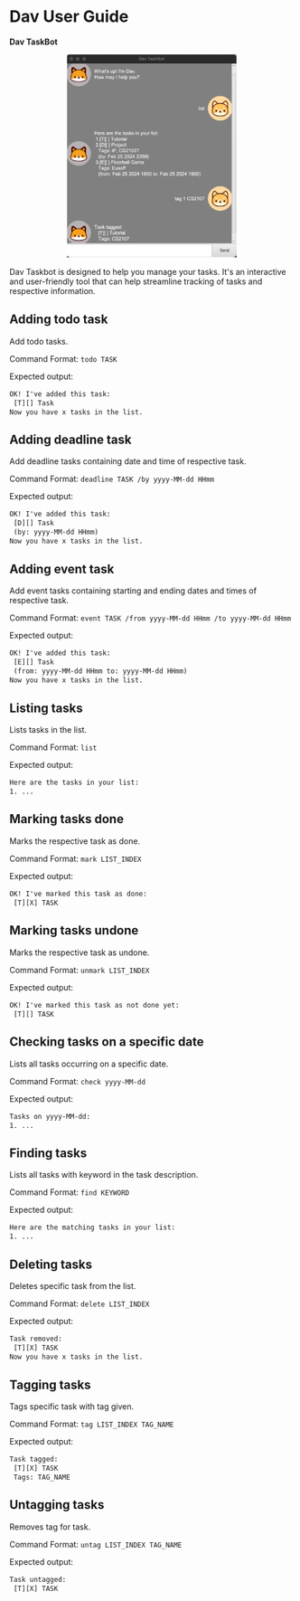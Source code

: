 # Dav User Guide

**Dav TaskBot**

<div style="text-align: center;">
    <img alt="Dav TaskBot Interface" src="Ui.png" width="300" />
</div>

Dav Taskbot is designed to help you manage your tasks. 
It's an interactive and user-friendly tool that can help 
streamline tracking of tasks and respective information.

## Adding todo task

Add todo tasks.

Command Format: `todo TASK`

Expected output:

```
OK! I've added this task:
 [T][] Task
Now you have x tasks in the list.
```
## Adding deadline task

Add deadline tasks containing date and time of respective task.

Command Format: `deadline TASK /by yyyy-MM-dd HHmm`

Expected output:

```
OK! I've added this task:
 [D][] Task
 (by: yyyy-MM-dd HHmm)
Now you have x tasks in the list.
```
## Adding event task

Add event tasks containing starting and ending dates and times of respective task.

Command Format: `event TASK /from yyyy-MM-dd HHmm /to yyyy-MM-dd HHmm`

Expected output:

```
OK! I've added this task:
 [E][] Task
 (from: yyyy-MM-dd HHmm to: yyyy-MM-dd HHmm)
Now you have x tasks in the list.
```
## Listing tasks
Lists tasks in the list. 

Command Format: `list`

Expected output:

```
Here are the tasks in your list:
1. ...
```
## Marking tasks done
Marks the respective task as done.

Command Format: `mark LIST_INDEX`

Expected output:

```
OK! I've marked this task as done:
 [T][X] TASK
```
## Marking tasks undone
Marks the respective task as undone.

Command Format: `unmark LIST_INDEX`

Expected output:

```
OK! I've marked this task as not done yet:
 [T][] TASK
```
## Checking tasks on a specific date
Lists all tasks occurring on a specific date.

Command Format: `check yyyy-MM-dd`

Expected output:

```
Tasks on yyyy-MM-dd:
1. ...
```
## Finding tasks 
Lists all tasks with keyword in the task description.

Command Format: `find KEYWORD`

Expected output:

```
Here are the matching tasks in your list:
1. ...
```

## Deleting tasks
Deletes specific task from the list.

Command Format: `delete LIST_INDEX`

Expected output:

```
Task removed:
 [T][X] TASK
Now you have x tasks in the list.
```
## Tagging tasks 
Tags specific task with tag given.

Command Format: `tag LIST_INDEX TAG_NAME`

Expected output:

```
Task tagged:
 [T][X] TASK
 Tags: TAG_NAME
```
## Untagging tasks
Removes tag for task.

Command Format: `untag LIST_INDEX TAG_NAME`

Expected output:

```
Task untagged:
 [T][X] TASK
```